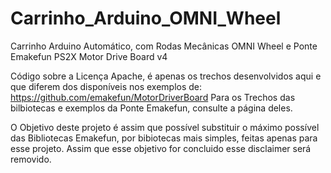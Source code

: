 # Carrinho_Arduino_OMNI_Wheel
Carrinho Arduino Automático, com Rodas Mecânicas OMNI Wheel e Ponte Emakefun PS2X Motor Drive Board v4

Código sobre a Licença Apache, é apenas os trechos desenvolvidos aqui e que diferem dos disponíveis nos exemplos de: https://github.com/emakefun/MotorDriverBoard
Para os Trechos das bilbiotecas e exemplos da Ponte Emakefun, consulte a página deles.

O Objetivo deste projeto é assim que possível substituir o máximo possível das Bibliotecas Emakefun, por bibiotecas mais simples, feitas apenas para esse projeto. Assim que esse objetivo for concluido esse disclaimer será removido.
